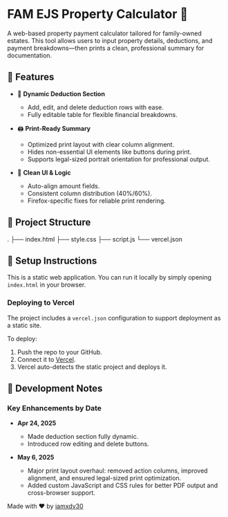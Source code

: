 # FAM EJS Property Calculator 🏡

A web-based property payment calculator tailored for family-owned estates. This tool allows users to input property details, deductions, and payment breakdowns—then prints a clean, professional summary for documentation.

## 🚀 Features

- 🧮 **Dynamic Deduction Section**

  - Add, edit, and delete deduction rows with ease.
  - Fully editable table for flexible financial breakdowns.

- 🖨️ **Print-Ready Summary**

  - Optimized print layout with clear column alignment.
  - Hides non-essential UI elements like buttons during print.
  - Supports legal-sized portrait orientation for professional output.

- 🧹 **Clean UI & Logic**
  - Auto-align amount fields.
  - Consistent column distribution (40%/60%).
  - Firefox-specific fixes for reliable print rendering.

## 📁 Project Structure

.
├── index.html
├── style.css
├── script.js
└── vercel.json

## 🔧 Setup Instructions

This is a static web application. You can run it locally by simply opening `index.html` in your browser.

### Deploying to Vercel

The project includes a `vercel.json` configuration to support deployment as a static site.

To deploy:

1. Push the repo to your GitHub.
2. Connect it to [Vercel](https://vercel.com).
3. Vercel auto-detects the static project and deploys it.

## 📝 Development Notes

### Key Enhancements by Date

- **Apr 24, 2025**

  - Made deduction section fully dynamic.
  - Introduced row editing and delete buttons.

- **May 6, 2025**
  - Major print layout overhaul: removed action columns, improved alignment, and ensured legal-sized print optimization.
  - Added custom JavaScript and CSS rules for better PDF output and cross-browser support.

Made with ❤️ by [iamxdv30](https://github.com/iamxdv30)
